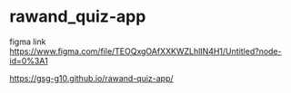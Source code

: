 # rawand_quiz-app

figma link 
https://www.figma.com/file/TEOQxgOAfXXKWZLhlIN4H1/Untitled?node-id=0%3A1




https://gsg-g10.github.io/rawand-quiz-app/

